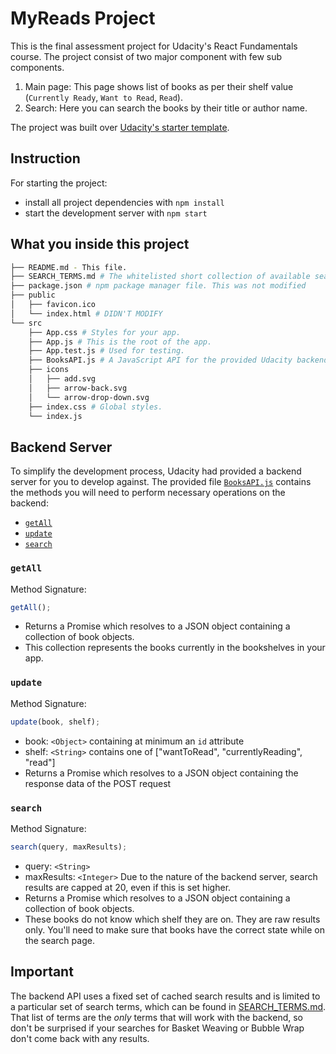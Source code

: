 # MyReads Project

This is the final assessment project for Udacity's React Fundamentals course. The project consist of two major component with few sub components.

1. Main page: This page shows list of books as per their shelf value (`Currently Ready`, `Want to Read`, `Read`).
2. Search: Here you can search the books by their title or author name.

The project was built over [Udacity's starter template](https://github.com/udacity/reactnd-project-myreads-starter).

## Instruction

For starting the project:

- install all project dependencies with `npm install`
- start the development server with `npm start`

## What you inside this project

```bash
├── README.md - This file.
├── SEARCH_TERMS.md # The whitelisted short collection of available search terms for you to use with your app.
├── package.json # npm package manager file. This was not modified
├── public
│   ├── favicon.ico
│   └── index.html # DIDN'T MODIFY
└── src
    ├── App.css # Styles for your app.
    ├── App.js # This is the root of the app.
    ├── App.test.js # Used for testing.
    ├── BooksAPI.js # A JavaScript API for the provided Udacity backend. Instructions for the methods are below.
    ├── icons
    │   ├── add.svg
    │   ├── arrow-back.svg
    │   └── arrow-drop-down.svg
    ├── index.css # Global styles.
    └── index.js
```

## Backend Server

To simplify the development process, Udacity had provided a backend server for you to develop against. The provided file [`BooksAPI.js`](src/BooksAPI.js) contains the methods you will need to perform necessary operations on the backend:

- [`getAll`](#getall)
- [`update`](#update)
- [`search`](#search)

### `getAll`

Method Signature:

```js
getAll();
```

- Returns a Promise which resolves to a JSON object containing a collection of book objects.
- This collection represents the books currently in the bookshelves in your app.

### `update`

Method Signature:

```js
update(book, shelf);
```

- book: `<Object>` containing at minimum an `id` attribute
- shelf: `<String>` contains one of ["wantToRead", "currentlyReading", "read"]
- Returns a Promise which resolves to a JSON object containing the response data of the POST request

### `search`

Method Signature:

```js
search(query, maxResults);
```

- query: `<String>`
- maxResults: `<Integer>` Due to the nature of the backend server, search results are capped at 20, even if this is set higher.
- Returns a Promise which resolves to a JSON object containing a collection of book objects.
- These books do not know which shelf they are on. They are raw results only. You'll need to make sure that books have the correct state while on the search page.

## Important

The backend API uses a fixed set of cached search results and is limited to a particular set of search terms, which can be found in [SEARCH_TERMS.md](SEARCH_TERMS.md). That list of terms are the _only_ terms that will work with the backend, so don't be surprised if your searches for Basket Weaving or Bubble Wrap don't come back with any results.
